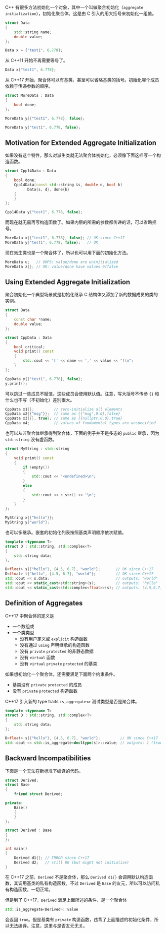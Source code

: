 C++ 有很多方法初始化一个对象，其中一个叫做聚合初始化（`aggregate initialization`），初始化聚合体。这是由 C 引入的用大括号来初始化一组值。
```cpp
struct Data
{
    std::string name;
    double value;
};

Data x = {"test1", 6.778};
```
从 C++11 开始不再需要等号了。
```cpp
Data x{"test1", 6.778};
```
从 C++17 开始，聚合体可以有基类，甚至可以省略基类的括号。初始化哪个成员依赖于传递参数的顺序。
```cpp
struct MoreData : Data
{
    bool done;
};

MoreData y{{"test1", 6.778}, false};

MoreData y{"test1", 6.778, false};
```

## Motivation for Extended Aggregate Initialization
如果没有这个特性，那么对派生类就无法聚合体初始化，必须像下面这样写一个构造函数。
```cpp
struct Cpp14Data : Data
{
    bool done;
    Cpp14Data(const std::string &s, double d, bool b)
        : Data{s, d}, done{b}
    {
    }
};

Cpp14Data y{"test1", 6.778, false};
```
而现在就无需再写构造函数了。如果内层的所需的参数都传递的话，可以省略括号。
```cpp
MoreData x{{"test1", 6.778}, false}; // OK since C++17
MoreData y{"test1", 6.778, false};   // OK
```
现在派生类也是一个聚合体了，所以也可以用下面的初始化方法。
```cpp
MoreData u;   // OOPS: value/done are uninitialized
MoreData z{}; // OK: value/done have values 0/false
```

## Using Extended Aggregate Initialization
聚合初始化一个典型场景就是初始化继承 C 结构体又添加了新的数据成员的类的实例。
```cpp
struct Data
{
    const char *name;
    double value;
};

struct CppData : Data
{
    bool critical;
    void print() const
    {
        std::cout << '[' << name << ',' << value << "]\n";
    }
};

CppData y{{"test1", 6.778}, false};
y.print();
```
可以跳过一些成员不赋值，这些成员会使用默认值。注意，写大括号不传参 `{}` 和什么也不写（不初始化）差别很大。
```cpp
CppData x1{};         // zero-initialize all elements
CppData x2{{"msg"}};  // same as {{"msg",0.0},false}
CppData x3{{}, true}; // same as {{nullptr,0.0},true}
CppData x4;           // values of fundamental types are unspecified
```
也可以从非聚合体继承得到聚合体，下面的例子并不是多态的 `public` 继承，因为 `std::string` 没有虚函数。
```cpp
struct MyString : std::string
{
    void print() const
    {
        if (empty())
        {
            std::cout << "<undefined>\n";
        }
        else
        {
            std::cout << c_str() << '\n';
        }
    }
};

MyString x{{"hello"}};
MyString y{"world"};
```
也可以多继承。嵌套的初始化列表按照基类声明顺序依次赋值。
```cpp
template <typename T>
struct D : std::string, std::complex<T>
{
    std::string data;
};

D<float> s{{"hello"}, {4.5, 6.7}, "world"};       // OK since C++17
D<float> t{"hello", {4.5, 6.7}, "world"};         // OK since C++17
std::cout << s.data;                              // outputs: "world"
std::cout << static_cast<std::string>(s);         // outputs: "hello"
std::cout << static_cast<std::complex<float>>(s); // outputs: (4.5,6.7)
```

## Definition of Aggregates
C++17 中聚合体的定义是

* 一个数组或
* 一个类类型
    * 没有用户定义或 `explicit` 构造函数
    * 没有通过 `using` 声明继承的构造函数
    * 没有 `private` `protected` 的非静态数据
    * 没有 `virtual` 函数
    * 没有 `virtual` `private` `protected` 的基类

如果想初始化一个聚合体，还需要满足下面两个约束条件。

* 基类没有 `private` `protected` 的成员
* 没有 `private` `protected` 构造函数

C++17 引入新的 type traits `is_aggregate<>` 测试类型是否是聚合体。
```cpp
template <typename T>
struct D : std::string, std::complex<T>
{
    std::string data;
};

D<float> s{{"hello"}, {4.5, 6.7}, "world"};         // OK since C++17
std::cout << std::is_aggregate<decltype(s)>::value; // outputs: 1 (true)
```

## Backward Incompatibilities
下面是一个无法在新标准下编译的代码。
```cpp
struct Derived;
struct Base
{
    friend struct Derived;

private:
    Base()
    {
    }
};

struct Derived : Base
{
};

int main()
{
    Derived d1{}; // ERROR since C++17
    Derived d2;   // still OK (but might not initialize)
}
```
在 C++17 之前，`Derived` 不是聚合体，那么 `Derived d1{}` 会调用默认构造函数，其调用基类的私有构造函数，不过 `Derived` 是 `Base` 的友元，所以可以访问私有构造函数，一切正常。

但是到了 C++17，`Derived` 满足上面所述的条件，是一个聚合体
```cpp
std::is_aggregate<Derived>::value
```
会返回 `true`。但是基类有 `private` 构造函数，违背了上面描述的初始化条件，所以无法编译。注意，这里与是否友元无关。
